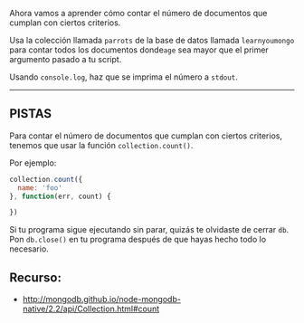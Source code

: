 Ahora vamos a aprender cómo contar el número de documentos
que cumplan con ciertos criterios.

Usa la colección llamada `parrots` de la base de datos llamada
`learnyoumongo` para contar todos los documentos donde`age` sea
mayor que el primer argumento pasado a tu script.

Usando `console.log`, haz que se imprima el número a `stdout`.

-----------------------------------------------------------
## PISTAS

Para contar el número de documentos que cumplan con ciertos criterios,
tenemos que usar la función `collection.count()`.

Por ejemplo:

```js
collection.count({
  name: 'foo'
}, function(err, count) {

})
```

Si tu programa sigue ejecutando sin parar, quizás te olvidaste de cerrar `db`.
Pon `db.close()` en tu programa después de que hayas hecho todo lo necesario.

## Recurso:
* http://mongodb.github.io/node-mongodb-native/2.2/api/Collection.html#count
